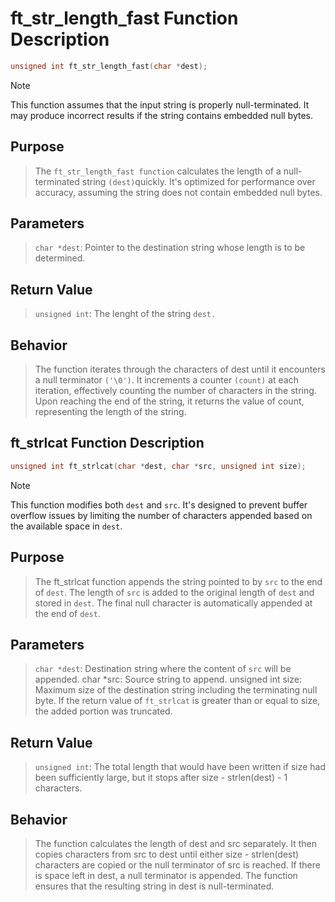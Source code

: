 # ft_str_length_fast Function Description 
```c
unsigned int ft_str_length_fast(char *dest);
```
> [!NOTE]
> This function assumes that the input string is properly null-terminated.
>  It may produce incorrect results if the string contains embedded null bytes.

## Purpose

> The `ft_str_length_fast function` calculates the length of a null-terminated string `(dest)`quickly.
It's optimized for performance over accuracy, assuming the string does not contain embedded null bytes.
## Parameters
> `char *dest`: Pointer to the destination string whose length is to be determined.
## Return Value
> `unsigned int`: The lenght of the string `dest.`

## Behavior

> The function iterates through the characters of dest until it encounters a null terminator `('\0')`.
  It increments a counter `(count)` at each iteration, effectively counting the number of characters in the string.
> Upon reaching the end of the string, it returns the value of count, representing the length of the string.
## ft_strlcat Function Description

```c
unsigned int ft_strlcat(char *dest, char *src, unsigned int size);
```

> [!NOTE]
> This function modifies both `dest` and `src`.
> It's designed to prevent buffer overflow issues by limiting the number of characters appended based on the available space in `dest`.

## Purpose

> The ft_strlcat function appends the string pointed to by `src` to the end of `dest`. The length of `src` is added to the original length of `dest` and stored in `dest`.
> The final null character is automatically appended at the end of `dest`.

## Parameters

> `char *dest`: Destination string where the content of `src` will be appended.
char *src: Source string to append.
unsigned int size: Maximum size of the destination string including the terminating null byte.
> If the return value of `ft_strlcat` is greater than or equal to size, the added portion was truncated.

## Return Value

> `unsigned int`: The total length that would have been written if size had been sufficiently large,
> but it stops after size - strlen(dest) - 1 characters.

## Behavior

> The function calculates the length of dest and src separately. It then copies characters from src to dest until either size - strlen(dest) characters are copied or the null terminator of src is reached.
If there is space left in dest, a null terminator is appended.
The function ensures that the resulting string in dest is null-terminated.
